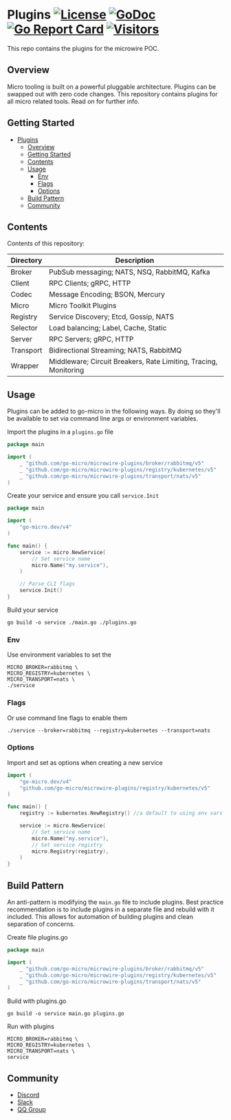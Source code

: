 # Plugins [![License](https://img.shields.io/:license-apache-blue.svg)](https://opensource.org/licenses/Apache-2.0) [![GoDoc](https://godoc.org/github.com/go-micro/microwire-plugins?status.svg)](https://godoc.org/github.com/go-micro/microwire-plugins) [![Go Report Card](https://goreportcard.com/badge/micro/go-plugins)](https://goreportcard.com/report/github.com/go-micro/microwire-plugins) [![Visitors](https://hits.seeyoufarm.com/api/count/incr/badge.svg?url=https%3A%2F%2Fgithub.com%2Fmicrowire%2Fmicrowire-plugins&count_bg=%2379C83D&title_bg=%23555555&icon=github.svg&icon_color=%23E7E7E7&title=Visitors&edge_flat=false)](https://hits.seeyoufarm.com)

This repo contains the plugins for the microwire POC.

## Overview

Micro tooling is built on a powerful pluggable architecture. Plugins can be swapped out with zero code changes.
This repository contains plugins for all micro related tools. Read on for further info.

## Getting Started

- [Plugins](#plugins)
	- [Overview](#overview)
	- [Getting Started](#getting-started)
	- [Contents](#contents)
	- [Usage](#usage)
		- [Env](#env)
		- [Flags](#flags)
		- [Options](#options)
	- [Build Pattern](#build-pattern)
	- [Community](#community)

## Contents

Contents of this repository:

| Directory | Description                                                     |
| --------- | ----------------------------------------------------------------|
| Broker    | PubSub messaging; NATS, NSQ, RabbitMQ, Kafka                    |
| Client    | RPC Clients; gRPC, HTTP                                         |
| Codec     | Message Encoding; BSON, Mercury                                 |
| Micro     | Micro Toolkit Plugins                                           |
| Registry  | Service Discovery; Etcd, Gossip, NATS                           |
| Selector  | Load balancing; Label, Cache, Static                            |
| Server    | RPC Servers; gRPC, HTTP                                         |
| Transport | Bidirectional Streaming; NATS, RabbitMQ                         | 
| Wrapper   | Middleware; Circuit Breakers, Rate Limiting, Tracing, Monitoring|

## Usage

Plugins can be added to go-micro in the following ways. By doing so they'll be available to set via command line args or environment variables.

Import the plugins in a `plugins.go` file

```go
package main

import (
	_ "github.com/go-micro/microwire-plugins/broker/rabbitmq/v5"
	_ "github.com/go-micro/microwire-plugins/registry/kubernetes/v5"
	_ "github.com/go-micro/microwire-plugins/transport/nats/v5"
)
```

Create your service and ensure you call `service.Init`

```go
package main

import (
	"go-micro.dev/v4"
)

func main() {
	service := micro.NewService(
		// Set service name
		micro.Name("my.service"),
	)

	// Parse CLI flags
	service.Init()
}
```

Build your service

```
go build -o service ./main.go ./plugins.go
```

### Env

Use environment variables to set the

```
MICRO_BROKER=rabbitmq \
MICRO_REGISTRY=kubernetes \ 
MICRO_TRANSPORT=nats \ 
./service
```

### Flags

Or use command line flags to enable them

```shell
./service --broker=rabbitmq --registry=kubernetes --transport=nats
```

### Options

Import and set as options when creating a new service

```go
import (
	"go-micro.dev/v4"
	"github.com/go-micro/microwire-plugins/registry/kubernetes/v5"
)

func main() {
	registry := kubernetes.NewRegistry() //a default to using env vars for master API

	service := micro.NewService(
		// Set service name
		micro.Name("my.service"),
		// Set service registry
		micro.Registry(registry),
	)
}
```

## Build Pattern

An anti-pattern is modifying the `main.go` file to include plugins. Best practice recommendation is to include
plugins in a separate file and rebuild with it included. This allows for automation of building plugins and
clean separation of concerns.

Create file plugins.go

```go
package main

import (
	_ "github.com/go-micro/microwire-plugins/broker/rabbitmq/v5"
	_ "github.com/go-micro/microwire-plugins/registry/kubernetes/v5"
	_ "github.com/go-micro/microwire-plugins/transport/nats/v5"
)
```

Build with plugins.go

```shell
go build -o service main.go plugins.go
```

Run with plugins

```shell
MICRO_BROKER=rabbitmq \
MICRO_REGISTRY=kubernetes \
MICRO_TRANSPORT=nats \
service
```

## Community

- [Discord](https://discord.gg/qV3HvnEJfB)
- [Slack](https://join.slack.com/t/go-micro/shared_invite/zt-175aaev1d-iHExPTlfxvfkOeeKLIYEYw)
- [QQ Group](https://jq.qq.com/?_wv=1027&k=5Gmrfv9i)
